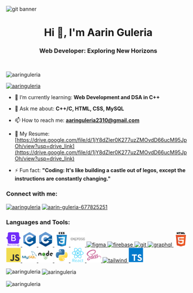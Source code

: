 ![git banner](https://github.com/AarinGuleria/AarinGuleria/assets/122372373/ce89737b-3700-45ea-a361-acbc35450658)
<h1 align="center">Hi 👋, I'm Aarin Guleria</h1>
<h3 align="center">Web Developer: Exploring New Horizons</h3><br>

<p align="left"> <img src="https://komarev.com/ghpvc/?username=aaringuleria&label=Profile%20views&color=0e75b6&style=flat" alt="aaringuleria" /> </p>

<p align="left"> <a href="https://twitter.com/aaringuleria" target="blank"><img src="https://img.shields.io/twitter/follow/aaringuleria?logo=twitter&style=for-the-badge" alt="aaringuleria" /></a> </p>

- 🌱 I’m currently learning: **Web Development and DSA in C++**

- 💬 Ask me about: **C++/C, HTML, CSS, MySQL**

- 📫 How to reach me: **aaringuleria2310@gmail.com**

- 📄 My Resume:[https://drive.google.com/file/d/1jY8dZler0K277uzZMOvdD66ucM95JpOh/view?usp=drive_link](https://drive.google.com/file/d/1jY8dZler0K277uzZMOvdD66ucM95JpOh/view?usp=drive_link)

- ⚡ Fun fact: **"Coding: It's like building a castle out of legos, except the instructions are constantly changing."**

<h3 align="left">Connect with me:</h3>
<p align="left">
<a href="https://twitter.com/aaringuleria" target="blank"><img align="center" src="https://raw.githubusercontent.com/rahuldkjain/github-profile-readme-generator/master/src/images/icons/Social/twitter.svg" alt="aaringuleria" height="30" width="40" /></a>
<a href="https://linkedin.com/in/aarin-guleria-677825251" target="blank"><img align="center" src="https://raw.githubusercontent.com/rahuldkjain/github-profile-readme-generator/master/src/images/icons/Social/linked-in-alt.svg" alt="aarin-guleria-677825251" height="30" width="40" /></a>
</p>

<h3 align="left">Languages and Tools:</h3>
<p align="left"> <a href="https://getbootstrap.com" target="_blank" rel="noreferrer"> <img src="https://raw.githubusercontent.com/devicons/devicon/master/icons/bootstrap/bootstrap-plain-wordmark.svg" alt="bootstrap" width="40" height="40"/> </a> <a href="https://www.cprogramming.com/" target="_blank" rel="noreferrer"> <img src="https://raw.githubusercontent.com/devicons/devicon/master/icons/c/c-original.svg" alt="c" width="40" height="40"/> </a> <a href="https://www.w3schools.com/cpp/" target="_blank" rel="noreferrer"> <img src="https://raw.githubusercontent.com/devicons/devicon/master/icons/cplusplus/cplusplus-original.svg" alt="cplusplus" width="40" height="40"/> </a> <a href="https://www.w3schools.com/css/" target="_blank" rel="noreferrer"> <img src="https://raw.githubusercontent.com/devicons/devicon/master/icons/css3/css3-original-wordmark.svg" alt="css3" width="40" height="40"/> </a> <a href="https://expressjs.com" target="_blank" rel="noreferrer"> <img src="https://raw.githubusercontent.com/devicons/devicon/master/icons/express/express-original-wordmark.svg" alt="express" width="40" height="40"/> </a> <a href="https://www.figma.com/" target="_blank" rel="noreferrer"> <img src="https://www.vectorlogo.zone/logos/figma/figma-icon.svg" alt="figma" width="40" height="40"/> </a> <a href="https://firebase.google.com/" target="_blank" rel="noreferrer"> <img src="https://www.vectorlogo.zone/logos/firebase/firebase-icon.svg" alt="firebase" width="40" height="40"/> </a> <a href="https://git-scm.com/" target="_blank" rel="noreferrer"> <img src="https://www.vectorlogo.zone/logos/git-scm/git-scm-icon.svg" alt="git" width="40" height="40"/> </a> <a href="https://graphql.org" target="_blank" rel="noreferrer"> <img src="https://www.vectorlogo.zone/logos/graphql/graphql-icon.svg" alt="graphql" width="40" height="40"/> </a> <a href="https://www.w3.org/html/" target="_blank" rel="noreferrer"> <img src="https://raw.githubusercontent.com/devicons/devicon/master/icons/html5/html5-original-wordmark.svg" alt="html5" width="40" height="40"/> </a> <a href="https://developer.mozilla.org/en-US/docs/Web/JavaScript" target="_blank" rel="noreferrer"> <img src="https://raw.githubusercontent.com/devicons/devicon/master/icons/javascript/javascript-original.svg" alt="javascript" width="40" height="40"/> </a> <a href="https://www.mysql.com/" target="_blank" rel="noreferrer"> <img src="https://raw.githubusercontent.com/devicons/devicon/master/icons/mysql/mysql-original-wordmark.svg" alt="mysql" width="40" height="40"/> </a> <a href="https://nodejs.org" target="_blank" rel="noreferrer"> <img src="https://raw.githubusercontent.com/devicons/devicon/master/icons/nodejs/nodejs-original-wordmark.svg" alt="nodejs" width="40" height="40"/> </a> <a href="https://www.python.org" target="_blank" rel="noreferrer"> <img src="https://raw.githubusercontent.com/devicons/devicon/master/icons/python/python-original.svg" alt="python" width="40" height="40"/> </a> <a href="https://reactjs.org/" target="_blank" rel="noreferrer"> <img src="https://raw.githubusercontent.com/devicons/devicon/master/icons/react/react-original-wordmark.svg" alt="react" width="40" height="40"/> </a> <a href="https://sass-lang.com" target="_blank" rel="noreferrer"> <img src="https://raw.githubusercontent.com/devicons/devicon/master/icons/sass/sass-original.svg" alt="sass" width="40" height="40"/> </a> <a href="https://tailwindcss.com/" target="_blank" rel="noreferrer"> <img src="https://www.vectorlogo.zone/logos/tailwindcss/tailwindcss-icon.svg" alt="tailwind" width="40" height="40"/> </a> <a href="https://www.typescriptlang.org/" target="_blank" rel="noreferrer"> <img src="https://raw.githubusercontent.com/devicons/devicon/master/icons/typescript/typescript-original.svg" alt="typescript" width="40" height="40"/> </a> </p>

<p><img align="left" src="https://github-readme-stats.vercel.app/api/top-langs?username=aaringuleria&show_icons=true&locale=en&layout=compact" alt="aaringuleria" /></p>

<p>&nbsp;<img align="center" src="https://github-readme-stats.vercel.app/api?username=aaringuleria&show_icons=true&locale=en" alt="aaringuleria" /></p>

<p><img align="center" src="https://github-readme-streak-stats.herokuapp.com/?user=aaringuleria&" alt="aaringuleria" /></p>
